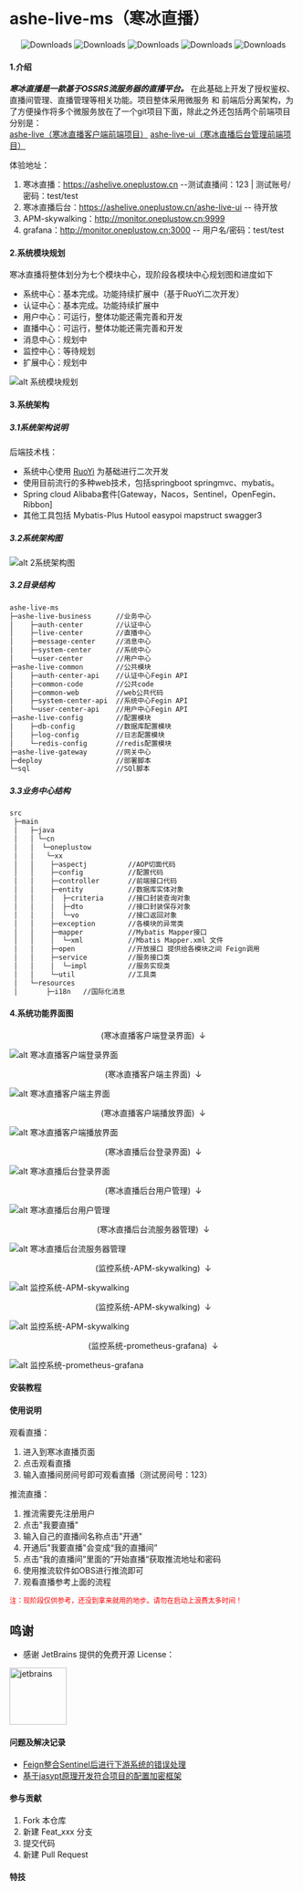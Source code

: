 # ashe-live-ms（寒冰直播）

<p align="center">
  <img src="https://img.shields.io/badge/Spring%20Boot-2.2.2.RELEASE-blue" alt="Downloads"/>
  <img src="https://img.shields.io/badge/Spring%20Cloud-Hoxton.RELEASE-blue" alt="Downloads"/>
  <img src="https://img.shields.io/badge/Spring%20Cloud%20Alibaba-2.2.0.RELEASE-blue" alt="Downloads"/>
  <img src="https://img.shields.io/badge/OSSRS-5.0.1-blue" alt="Downloads"/>
  <img src="https://img.shields.io/badge/license-MIT-green" alt="Downloads"/>
</p>


#### 1.介绍
***寒冰直播是一款基于OSSRS流服务器的直播平台。***
在此基础上开发了授权鉴权、直播间管理、直播管理等相关功能。项目整体采用微服务 和 前端后分离架构，为了方便操作将多个微服务放在了一个git项目下面，除此之外还包括两个前端项目分别是：  
[ashe-live（寒冰直播客户端前端项目）](https://gitee.com/oneplustow/ashe-live)
[ashe-live-ui（寒冰直播后台管理前端项目）](https://gitee.com/oneplustow/ashe-live-ui)

体验地址：
1. 寒冰直播：https://ashelive.oneplustow.cn --测试直播间：123 | 测试账号/密码：test/test 
2. 寒冰直播后台：https://ashelive.oneplustow.cn/ashe-live-ui -- 待开放
3. APM-skywalking：http://monitor.oneplustow.cn:9999
4. grafana：http://monitor.oneplustow.cn:3000 -- 用户名/密码：test/test
#### 2.系统模块规划
寒冰直播将整体划分为七个模块中心，现阶段各模块中心规划图和进度如下  
* 系统中心：基本完成。功能持续扩展中（基于RuoYi二次开发）
* 认证中心：基本完成。功能持续扩展中
* 用户中心：可运行，整体功能还需完善和开发
* 直播中心：可运行，整体功能还需完善和开发
* 消息中心：规划中
* 监控中心：等待规划
* 扩展中心：规划中

![alt 系统模块规划](./image/寒冰直播.png)

#### 3.系统架构
##### 3.1系统架构说明
后端技术栈：
* 系统中心使用 [RuoYi](https://gitee.com/y_project/RuoYi-Vue) 为基础进行二次开发
* 使用目前流行的多种web技术，包括springboot springmvc、mybatis。
* Spring cloud Alibaba套件[Gateway，Nacos，Sentinel，OpenFegin、Ribbon]
* 其他工具包括 Mybatis-Plus Hutool easypoi mapstruct swagger3


##### 3.2系统架构图
![alt 2系统架构图](./image/系统架构图.png)

##### 3.2目录结构
```markdown
ashe-live-ms  
├─ashe-live-business      //业务中心
│    ├─auth-center        //认证中心
│    ├─live-center        //直播中心
│    ├─message-center     //消息中心
│    ├─system-center      //系统中心
│    └─user-center        //用户中心
├─ashe-live-common        //公共模块
│    ├─auth-center-api    //认证中心Fegin API
│    ├─common-code        //公共code
│    ├─common-web         //web公共代码
│    ├─system-center-api  //系统中心Fegin API
│    └─user-center-api    //用户中心Fegin API
├─ashe-live-config        //配置模块
│    ├─db-config          //数据库配置模块
│    ├─log-config         //日志配置模块
│    └─redis-config       //redis配置模块
├─ashe-live-gateway       //网关中心
├─deploy                  //部署脚本
└─sql                     //SQl脚本
```
##### 3.3业务中心结构
```markdown
src
 ├─main
 │   ├─java
 │   │ └─cn
 │   │  └─oneplustow
 │   │   └─xx
 │   │    ├─aspectj          //AOP切面代码
 │   │    ├─config           //配置代码
 │   │    ├─controller       //前端接口代码
 │   │    ├─entity           //数据库实体对象
 │   │    │  ├─criteria      //接口封装查询对象
 │   │    │  ├─dto           //接口封装保存对象
 │   │    │  └─vo            //接口返回对象
 │   │    ├─exception        //各模块的异常类
 │   │    ├─mapper           //Mybatis Mapper接口
 │   │    │  └─xml           //Mbatis Mapper.xml 文件
 │   │    ├─open             //开放接口 提供给各模块之间 Feign调用
 │   │    ├─service          //服务接口类
 │   │    │  └─impl          //服务实现类
 │   │    └─util             //工具类
 │   └─resources
 │       ├─i18n   //国际化消息
```
#### 4.系统功能界面图
<center>(寒冰直播客户端登录界面)&nbsp;&nbsp;↓</center>

![alt 寒冰直播客户端登录界面](./image/寒冰直播客户端登录界面.png)

<center>(寒冰直播客户端主界面)&nbsp;&nbsp;↓</center>

![alt 寒冰直播客户端主界面](./image/寒冰直播客户端主界面.png)

<center>(寒冰直播客户端播放界面)&nbsp;&nbsp;↓</center>

![alt 寒冰直播客户端播放界面](./image/寒冰直播客户端播放界面.png)

<center>(寒冰直播后台登录界面)&nbsp;&nbsp;↓</center>

![alt 寒冰直播后台登录界面](./image/寒冰直播后台登录界面.png)

<center>(寒冰直播后台用户管理)&nbsp;&nbsp;↓</center>

![alt 寒冰直播后台用户管理](./image/寒冰直播后台用户管理.png)

<center>(寒冰直播后台流服务器管理)&nbsp;&nbsp;↓</center>

![alt 寒冰直播后台流服务器管理](./image/寒冰直播后台流服务器管理.png)

<center>(监控系统-APM-skywalking)&nbsp;&nbsp;↓</center>

![alt 监控系统-APM-skywalking](image/监控系统-APM-skywalking-1.png)

<center>(监控系统-APM-skywalking)&nbsp;&nbsp;↓</center>

![alt 监控系统-APM-skywalking](image/监控系统-APM-skywalking-2.png)

<center>(监控系统-prometheus-grafana)&nbsp;&nbsp;↓</center>

![alt 监控系统-prometheus-grafana](./image/监控系统-prometheus-grafana.png)
#### 安装教程

#### 使用说明
观看直播：
1. 进入到寒冰直播页面 
2. 点击观看直播
3. 输入直播间房间号即可观看直播（测试房间号：123）

推流直播：
1. 推流需要先注册用户
2. 点击"我要直播"
3. 输入自己的直播间名称点击"开通"
4. 开通后"我要直播"会变成“我的直播间”
5. 点击“我的直播间”里面的”开始直播“获取推流地址和密码
6. 使用推流软件如OBS进行推流即可
7. 观看直播参考上面的流程

<span style="color: red;font-size: 12px;padding-top: -20px">
注：现阶段仅供参考，还没到拿来就用的地步。请勿在启动上浪费太多时间！
</span>

## 鸣谢

- 感谢 JetBrains 提供的免费开源 License：
<p align="left">
    <a target="_blank" href="https://www.jetbrains.com/?from=ashe-live">
        <img src="image/jetbrains.png" height="100" alt="jetbrains">
    </a>
</p>


#### 问题及解决记录
*  [Feign整合Sentinel后进行下游系统的错误处理](https://b95ed8.baklib-free.com/6296/536a)
*  [基于jasypt原理开发符合项目的配置加密框架]()
#### 参与贡献

1.  Fork 本仓库
2.  新建 Feat_xxx 分支
3.  提交代码
4.  新建 Pull Request

#### 特技

